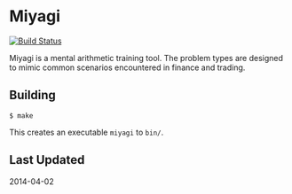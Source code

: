 # Miyagi

[![Build Status](https://travis-ci.org/pitkaja2/miyagi.svg)](https://travis-ci.org/pitkaja2/miyagi)

Miyagi is a mental arithmetic training tool. The problem types are
designed to mimic common scenarios encountered in finance and trading.

## Building

```
$ make
```

This creates an executable `miyagi` to `bin/`.

## Last Updated

2014-04-02
